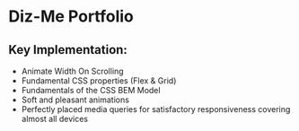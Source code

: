 # Diz-Me Portfolio


## Key Implementation:
- Animate Width On Scrolling
- Fundamental CSS properties (Flex & Grid)
- Fundamentals of the CSS BEM Model
- Soft and pleasant animations
- Perfectly placed media queries for satisfactory responsiveness covering almost all devices